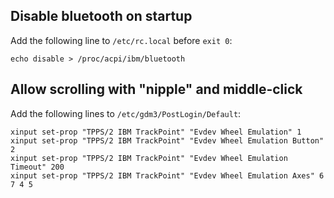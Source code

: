 ## Disable bluetooth on startup

Add the following line to `/etc/rc.local` before `exit 0`:

    echo disable > /proc/acpi/ibm/bluetooth

## Allow scrolling with "nipple" and middle-click

Add the following lines to `/etc/gdm3/PostLogin/Default`:

    xinput set-prop "TPPS/2 IBM TrackPoint" "Evdev Wheel Emulation" 1
    xinput set-prop "TPPS/2 IBM TrackPoint" "Evdev Wheel Emulation Button" 2
    xinput set-prop "TPPS/2 IBM TrackPoint" "Evdev Wheel Emulation Timeout" 200
    xinput set-prop "TPPS/2 IBM TrackPoint" "Evdev Wheel Emulation Axes" 6 7 4 5
